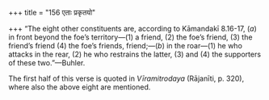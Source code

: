 +++
title = "156 एताः प्रकृतयो"

+++
“The eight other constituents are, according to Kāmandakī 8.16-17, (*a*)
in front beyond the foe’s territory—(1) a friend, (2) the foe’s friend,
(3) the friend’s friend (4) the foe’s friends, friend;—(*b*) in the
roar—(1) he who attacks in the rear, (2) he who restrains the latter,
(3) and (4) the supporters of these two.”—Buhler.

The first half of this verse is quoted in *Vīramitrodaya* (Rājanīti, p.
320), where also the above eight are mentioned.


